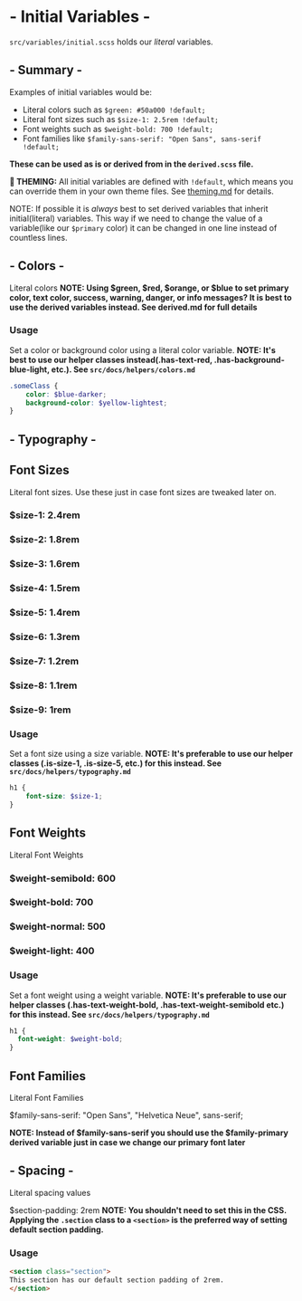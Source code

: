 # - Initial Variables -
`src/variables/initial.scss` holds our *literal* variables.

## - Summary -
Examples of initial variables would be:

 - Literal colors such as `$green: #50a000 !default;`
 - Literal font sizes such as `$size-1: 2.5rem !default;`
 - Font weights such as `$weight-bold: 700 !default;`
 - Font families like `$family-sans-serif: "Open Sans", sans-serif !default;`

 **These can be used as is or derived from in the `derived.scss` file.**

 **🎨 THEMING:** All initial variables are defined with `!default`, which means you can override them in your own theme files. See [theming.md](../theming.md) for details.

 NOTE: If possible it is *always* best to set derived variables that inherit initial(literal) variables.  This way if we need to change the value of a variable(like our `$primary` color) it can be changed in one line instead of countless lines.

## - Colors -
Literal colors
**NOTE:  Using $green, $red, $orange, or $blue to set primary color, text color, success, warning, danger, or info messages? It is best to use the derived variables instead. See derived.md for full details**

### Usage

Set a color or background color using a literal color variable.
**NOTE: It's best to use our helper classes instead(.has-text-red, .has-background-blue-light, etc.).  See `src/docs/helpers/colors.md`**

```scss
.someClass {
    color: $blue-darker;
    background-color: $yellow-lightest;
}
```

## - Typography -

## Font Sizes
Literal font sizes. Use these just in case font sizes are tweaked later on.

### $size-1: 2.4rem
### $size-2: 1.8rem
### $size-3: 1.6rem
### $size-4: 1.5rem
### $size-5: 1.4rem
### $size-6: 1.3rem
### $size-7: 1.2rem
### $size-8: 1.1rem
### $size-9: 1rem

### Usage
Set a font size using a size variable.  **NOTE: It's preferable to use our helper classes (.is-size-1, .is-size-5, etc.) for this instead. See `src/docs/helpers/typography.md`**

```scss
h1 {
    font-size: $size-1;
}
```

## Font Weights
Literal Font Weights

### $weight-semibold: 600
### $weight-bold: 700
### $weight-normal: 500
### $weight-light: 400

### Usage
Set a font weight using a weight variable.  **NOTE: It's preferable to use our helper classes (.has-text-weight-bold, .has-text-weight-semibold etc.) for this instead. See `src/docs/helpers/typography.md`**

```scss
h1 {
  font-weight: $weight-bold;
}
```

## Font Families
Literal Font Families

$family-sans-serif: "Open Sans", "Helvetica Neue", sans-serif;

**NOTE: Instead of $family-sans-serif you should use the $family-primary derived variable just in case we change our primary font later**

## - Spacing -
Literal spacing values

$section-padding: 2rem
**NOTE: You shouldn't need to set this in the CSS.  Applying the `.section` class to a `<section>` is the preferred way of setting default section padding.**

### Usage
```html
<section class="section">
This section has our default section padding of 2rem.
</section>
```
